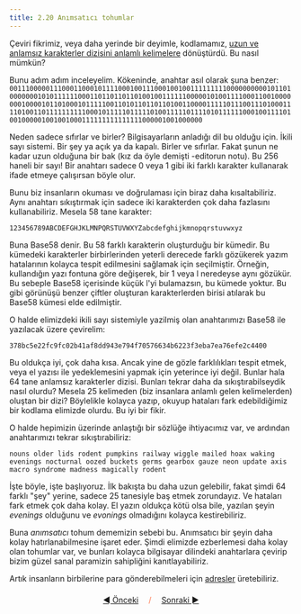 ```yaml
---
title: 2.20 Anımsatıcı tohumlar
---
```


Çeviri fikrimiz, veya daha yerinde bir deyimle, kodlamamız, [uzun ve
anlamsız karakterler dizisini anlamlı
kelimelere](2.19_from_keys_to_seeds.md) dönüştürdü.  Bu nasıl mümkün?

Bunu adım adım inceleyelim.  Kökeninde, anahtar asıl olarak şuna
benzer:
`0011100000111000110001011110001001110001001001111111110000000000101101000000010101111110001101101101101001001111110000010100111100011001000000010000101101000101111100110101101101101001100001111101110011101000111101001101111111111000101111101111101001111101111010111111000100111101001000001001001000111111111111111000001001000000`

Neden sadece sıfırlar ve birler?  Bilgisayarların anladığı dil bu
olduğu için.  İkili sayı sistemi.  Bir şey ya açık ya da kapalı.
Birler ve sıfırlar.  Fakat şunun ne kadar uzun olduğuna bir bak (kız
da öyle demişti -editorun notu).  Bu 256 haneli bir sayı!  Bir
anahtarı sadece 0 veya 1 gibi iki farklı karakter kullanarak ifade
etmeye çalışırsan böyle olur.

Bunu biz insanların okuması ve doğrulaması için biraz daha
kısaltabiliriz.  Aynı anahtarı sıkıştırmak için sadece iki karakterden
çok daha fazlasını kullanabiliriz.  Mesela 58 tane karakter:

`123456789ABCDEFGHJKLMNPQRSTUVWXYZabcdefghijkmnopqrstuvwxyz`

Buna Base58 denir.  Bu 58 farklı karakterin oluşturduğu bir kümedir.
Bu kümedeki karakterler birbirlerinden yeterli derecede farklı
gözükerek yazım hatalarının kolayca tespit edilmesini sağlamak için
seçilmiştir.  Örneğin, kullandığın yazı fontuna göre değişerek, bir 1
veya l neredeyse aynı gözükür.  Bu sebeple Base58 içerisinde küçük
l'yi bulamazsın, bu kümede yoktur.  Bu gibi görünüşü benzer çiftler
oluşturan karakterlerden birisi atılarak bu Base58 kümesi elde
edilmiştir.

O halde elimizdeki ikili sayı sistemiyle yazilmiş olan anahtarımızı
Base58 ile yazılacak üzere çevirelim:

`378bc5e22fc9fc02b41af8dd943e794f70576634b6223f3eba7ea76efe2c4400`

Bu oldukça iyi, çok daha kısa.  Ancak yine de gözle farklılıkları
tespit etmek, veya el yazısı ile yedeklemesini yapmak için yeterince
iyi değil.  Bunlar hala 64 tane anlamsız karakterler dizisi.  Bunları
tekrar daha da sıkıştırabilseydik nasıl olurdu?  Mesela 25 kelimeden
(biz insanlara anlamlı gelen kelimelerden) oluştan bir dizi?
Böylelikle kolayca yazıp, okuyup hataları fark edebildiğimiz bir
kodlama elimizde olurdu.  Bu iyi bir fikir.

O halde hepimizin üzerinde anlaştığı bir sözlüğe ihtiyacımız var, ve
ardından anahtarımızı tekrar sıkıştırabiliriz:

`nouns older lids rodent pumpkins railway wiggle mailed hoax waking
evenings nocturnal oozed buckets germs gearbox gauze neon update axis
macro syndrome madness magically rodent`

İşte böyle, işte başlıyoruz.  İlk bakışta bu daha uzun gelebilir,
fakat şimdi 64 farklı "şey" yerine, sadece 25 tanesiyle baş etmek
zorundayız.  Ve hataları fark etmek çok daha kolay.  El yazın oldukça
kötü olsa bile, yazılan şeyin *evenings* olduğunu ve *evonings*
olmadığını kolayca kestirebiliriz.

Buna *anımsatıcı* tohum dememizin sebebi bu.  Anımsatıcı bir şeyin
daha kolay hatırlanabilmesine işaret eder.  Şimdi elimizde ezberlemesi
daha kolay olan tohumlar var, ve bunları kolayca bilgisayar dilindeki
anahtarlara çevirip bizim güzel sanal paramizin sahipliğini
kanıtlayabiliriz.

Artık insanların birbilerine para gönderebilmeleri için
[adresler](2.21_addresses.md) üretebiliriz.



<p align='center' style='margin-top: 1.5em;'><span style='margin-right: 1em;'><a href="./2.19_from_keys_to_seeds.md">◄ Önceki</a></span> <span style='color: #ff774d;'>/</span> <span style='margin-left: 1em;'><a href="./2.21_addresses.md">Sonraki ►</a></span></p>
